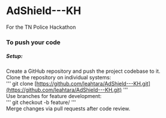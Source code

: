 # AdShield---KH
For the TN Police Hackathon


### To push your code
##### Setup:</br>
Create a GitHub repository and push the project codebase to it.</br>
Clone the repository on individual systems:</br>
'''
git clone [https://github.com/leahtara/AdShield---KH.git](https://github.com/leahtara/AdShield---KH.git)
'''</br>
Use branches for feature development:</br>
'''
git checkout -b feature/<feature-name>
'''</br>
Merge changes via pull requests after code review.</br>
